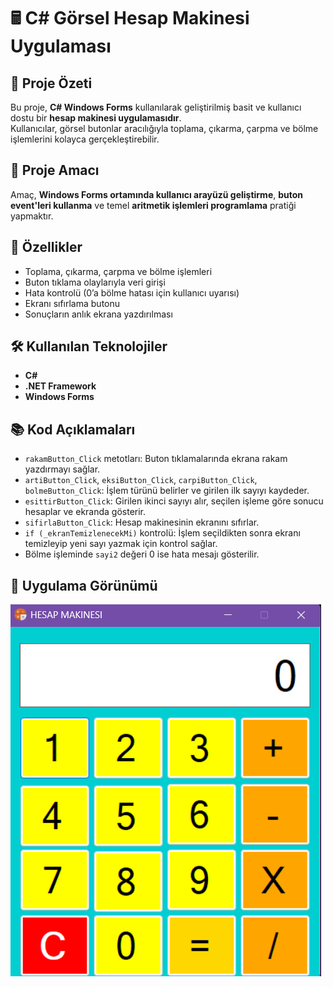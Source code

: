 # 🖩 C# Görsel Hesap Makinesi Uygulaması

## 📌 Proje Özeti

Bu proje, **C# Windows Forms** kullanılarak geliştirilmiş basit ve kullanıcı dostu bir **hesap makinesi uygulamasıdır**.  
Kullanıcılar, görsel butonlar aracılığıyla toplama, çıkarma, çarpma ve bölme işlemlerini kolayca gerçekleştirebilir.

## 🎯 Proje Amacı

Amaç, **Windows Forms ortamında kullanıcı arayüzü geliştirme**, **buton event'leri kullanma** ve temel **aritmetik işlemleri programlama** pratiği yapmaktır.

## 🚀 Özellikler

- Toplama, çıkarma, çarpma ve bölme işlemleri
- Buton tıklama olaylarıyla veri girişi
- Hata kontrolü (0’a bölme hatası için kullanıcı uyarısı)
- Ekranı sıfırlama butonu
- Sonuçların anlık ekrana yazdırılması

## 🛠️ Kullanılan Teknolojiler

- **C#**
- **.NET Framework**
- **Windows Forms**

## 📚 Kod Açıklamaları

- `rakamButton_Click` metotları: Buton tıklamalarında ekrana rakam yazdırmayı sağlar.
- `artiButton_Click`, `eksiButton_Click`, `carpiButton_Click`, `bolmeButton_Click`: İşlem türünü belirler ve girilen ilk sayıyı kaydeder.
- `esittirButton_Click`: Girilen ikinci sayıyı alır, seçilen işleme göre sonucu hesaplar ve ekranda gösterir.
- `sifirlaButton_Click`: Hesap makinesinin ekranını sıfırlar.
- `if (_ekranTemizlenecekMi)` kontrolü: İşlem seçildikten sonra ekranı temizleyip yeni sayı yazmak için kontrol sağlar.
- Bölme işleminde `sayi2` değeri 0 ise hata mesajı gösterilir.

## 📸 Uygulama Görünümü

![Hesap Makinesi](https://github.com/AbdulmecidNasir/Visual_Calculator_App/blob/f88fa195bc825997b14521159d4a07bdc2921be6/screenshots/Screenshot%202025-06-23%20155523.png)
